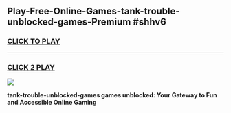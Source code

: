 
## Play-Free-Online-Games-tank-trouble-unblocked-games-Premium #shhv6
<h3>
<a href="https://premium.freeplayer.one?title=tank-trouble-unblocked-games&ref=8M">CLICK TO PLAY</a></h3>
<hr>

<h3>
<a href="https://premium.freeplayer.one?title=tank-trouble-unblocked-games&ref=8M">CLICK 2 PLAY</a>
  
</h3>

<a href="https://premium.freeplayer.one?title=tank-trouble-unblocked-games&ref=8M"><img src="https://clearcache.store/games.png"></a>


**tank-trouble-unblocked-games games unblocked: Your Gateway to Fun and Accessible Online Gaming**
